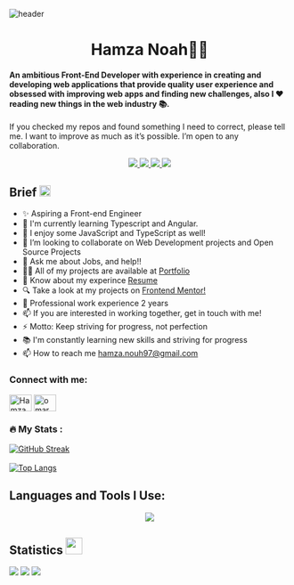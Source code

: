 ![header](https://capsule-render.vercel.app/api?type=waving&color=gradient&height=280&section=header&text=Hi%20there%20%F0%9F%91%8B&fontSize=90)

<h1 align="center">Hamza Noah👨‍💻</h1>



#### An ambitious Front-End Developer with experience in creating and developing web applications that provide quality user experience and obsessed with improving web apps and finding new challenges, also I ❤️ reading new things in the web industry 📚.


If you checked my repos and found something I need to correct, please tell me. I want to improve as much as it’s possible. I’m open to any collaboration.




<p align="center">
    <a href="https://codepen.io/hamza-nouh">
    <img src="https://img.shields.io/badge/-codepen-1C1C1C?style=for-the-badge&logo=codepen&logoColor=white" />
    </a>
    <a href="mailto:hamza.nouh97@gmail.com?subject=Email From GitHub Account">
    <img src="https://img.shields.io/badge/Gmail-D14836?style=for-the-badge&logo=gmail&logoColor=white" />
    </a>
    <a href="https://www.freecodecamp.org/fcc81f4a8d8-00ee-4434-a3a8-b5432098cd45">
    <img src="https://img.shields.io/badge/-freecodecamp-393939?style=for-the-badge&logo=freecodecamp&logoColor=white" />
    </a>
     <a href="https://www.linkedin.com/in/hamza-nouh-907246193/">
    <img src="https://img.shields.io/badge/-linkedin-%230966C2?style=for-the-badge&logo=linkedin&logoColor=white" />
    </a>
</p>

## Brief <img width="20" src="https://c.tenor.com/8McIGu0Tf_QAAAAi/fire-joypixels.gif" />
- ✨ Aspiring a Front-end Engineer 
- 🔭 I'm currently learning Typescript and Angular.
- 🌸 I enjoy some JavaScript and TypeScript as well!
- 👯 I’m looking to collaborate on Web Development projects and Open Source Projects
- 💬 Ask me about Jobs, and help!!
- 👨‍💻 All of my projects are available at <a href="https://hamza-noah.github.io/Portfolio/">Portfolio</a>
- 📄 Know about my experince <a href="https://docs.google.com/document/d/1_C9iDbTFrOrUvwKxgESrDQDx5WhMwl6Vfe2RXG02l6k/edit?usp=sharing" target="_blank">Resume</a>
- 🔍 Take a look at my projects on <a href="https://www.frontendmentor.io/profile/Hamza-Noah">Frontend Mentor!</a>
- 🐙 Professional  work experience 2 years
- 📫 If you are interested in working together, get in touch with me!
- ⚡ Motto: Keep striving for progress, not perfection
- 📚 I'm constantly learning new skills and striving for progress
- 📫 How to reach me hamza.nouh97@gmail.com
  

<h3 align="left">Connect with me:</h3>
<p align="left">
  <a href="https://www.linkedin.com/in/hamza-nouh-907246193/" target="blank"><img align="center" 
     src="https://raw.githubusercontent.com/rahuldkjain/github-profile-readme-generator/master/src/images/icons/Social/linked-in-alt.svg"
     alt="Hamza Nouh" height="30" width="40" /></a>
  <a href="https://twitter.com/hamzanouh197" target="blank"><img align="center" src="https://raw.githubusercontent.com/rahuldkjain/github-profile-readme-generator/master/src/images/icons/Social/twitter.svg" alt="omarwaleedzenh1" height="30" width="40" /></a> 
</p>
   

### :fire: My Stats :
[![GitHub Streak](http://github-readme-streak-stats.herokuapp.com?user=Hamza-Noah&theme=dark&background=000000)](https://git.io/streak-stats)<br><br>
[![Top Langs](https://github-readme-stats.vercel.app/api/top-langs/?username=Hamza-Noah&layout=compact&theme=vision-friendly-dark)](https://github.com/anuraghazra/github-readme-stats)

    
## Languages and Tools I Use:

<!--
<p align="left">
    <a href="https://www.w3.org/html/" target="_blank" rel="noreferrer"><img src="https://raw.githubusercontent.com/devicons/devicon/master/icons/html5/html5-original-wordmark.svg" alt="html5" width="50" height="50"/></a>
    <a href="https://www.w3schools.com/css/" target="_blank" rel="noreferrer"><img src="https://raw.githubusercontent.com/devicons/devicon/master/icons/css3/css3-original-wordmark.svg" alt="css3" width="50" height="50"/></a>
    <a href="https://getbootstrap.com" target="_blank" rel="noreferrer"><img src="https://raw.githubusercontent.com/devicons/devicon/master/icons/bootstrap/bootstrap-plain-wordmark.svg" alt="bootstrap" width="40" height="40"/></a>
    <a href="https://tailwindcss.com/" target="_blank" rel="noreferrer"><img src="https://www.vectorlogo.zone/logos/tailwindcss/tailwindcss-icon.svg" alt="tailwind" width="40" height="40"/>
    <a href="https://sass-lang.com" target="_blank" rel="noreferrer"><img src="https://raw.githubusercontent.com/devicons/devicon/master/icons/sass/sass-original.svg" alt="sass" width="40" height="40"/></a>
    <a href="https://developer.mozilla.org/en-US/docs/Web/JavaScript" target="_blank" rel="noreferrer"> <img src="https://raw.githubusercontent.com/devicons/devicon/master/icons/javascript/javascript-original.svg" alt="javascript" width="40" height="40"/> </a>
    <a href="https://www.typescriptlang.org/" target="_blank" rel="noreferrer"> <img src="https://raw.githubusercontent.com/devicons/devicon/master/icons/typescript/typescript-original.svg" alt="typescript" width="40" height="40"/> </a>
    <a href="https://git-scm.com/" target="_blank" rel="noreferrer"><img src="https://www.vectorlogo.zone/logos/git-scm/git-scm-icon.svg" alt="git" width="40" height="40"/></a>
    <a href="https://redux.js.org" target="_blank" rel="noreferrer"><img src="https://raw.githubusercontent.com/devicons/devicon/master/icons/redux/redux-original.svg" alt="redux" width="40" height="40"/></a>
    <a href="https://postman.com" target="_blank" rel="noreferrer"><img src="https://www.vectorlogo.zone/logos/getpostman/getpostman-icon.svg" alt="postman" width="40" height="40"/> </a>
    <a href="https://angular.io" target="_blank" rel="noreferrer"><img src="https://angular.io/assets/images/logos/angular/angular.svg" alt="angular" width="45" height="45"/> </a>
    <a href="https://reactjs.org/" target="_blank" rel="noreferrer"><img src="https://raw.githubusercontent.com/devicons/devicon/master/icons/react/react-original-wordmark.svg" alt="react" width="40" height="40"/></a>
        <a href="https://react-query.tanstack.com/" target="_blank" rel="noreferrer">
  <img src="https://seeklogo.com/images/R/react-query-logo-1340EA4CE9-seeklogo.com.png" alt="react" width="45" height="40"/>
        </a>
    <a href="https://code.visualstudio.com/"><img src="https://cdn.jsdelivr.net/gh/devicons/devicon/icons/vscode/vscode-original.svg" alt="vscode" width="35" height="35"/>
    <a href=""><img height="40px" src="https://visualstudio.microsoft.com/wp-content/uploads/2021/10/Product-Icon.svg" alt=""/></a></a>
    <a href="https://www.figma.com/"><img src="https://cdn.jsdelivr.net/gh/devicons/devicon/icons/figma/figma-original.svg" alt="figma" width="30" height="35"/></a>
    <a href="https://www.photoshop.com/en" target="_blank" rel="noreferrer"><img src="https://raw.githubusercontent.com/devicons/devicon/master/icons/photoshop/photoshop-line.svg" alt="photoshop" width="40" height="40"/> </a>
    <a href="https://www.adobe.com/in/products/illustrator.html" target="_blank" rel="noreferrer"><img src="https://www.vectorlogo.zone/logos/adobe_illustrator/adobe_illustrator-icon.svg" alt="illustrator" width="40" height="40"/></a>
    <a href="https://www.adobe.com/in/products/xd.html" target="_blank" rel="noreferrer"><img src="https://seeklogo.com/images/A/adobe-xd-logo-64364E3A24-seeklogo.com.png" alt="xd" width="40" height="40"/></a>
    <a href="https://slack.com/"><img height="40p" src="https://upload.wikimedia.org/wikipedia/commons/d/d5/Slack_icon_2019.svg" alt="slack"></a> 
</p> 

-->

<p align="center">
  <a href="https://skillicons.dev">
    <img src="https://skillicons.dev/icons?i=js,ts,html,css,git,figma,react,angular,sass,bootstrap,tailwind,redux,vscode,visualstudio,github,photoshop,ai,xd" />
  </a>
</p>


## Statistics <img width="30" src="https://c.tenor.com/LSHKMiRdLggAAAAi/statistics-trending-up.gif"/>

<a href="https://github.com/Hamza-Noah?tab=followers"><img src="https://img.shields.io/github/followers/zaher-aa?label=Followers&style=social"/></a>
<img src="https://img.shields.io/github/stars/Hamza-Noah?label=stars&style=social"/>
<img src="https://komarev.com/ghpvc/?username=Hamza-Noah"/>
